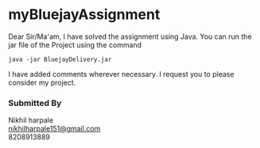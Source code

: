 # myBluejayAssignment

Dear Sir/Ma'am, I have solved the assignment using Java. You can run the jar file of the Project using the command
```
java -jar BluejayDelivery.jar
``` 

I have added comments wherever necessary. I request you to please consider my project.

### Submitted By
Nikhil harpale <br>
nikhilharpale151@gmail.com <br>
8208913889
